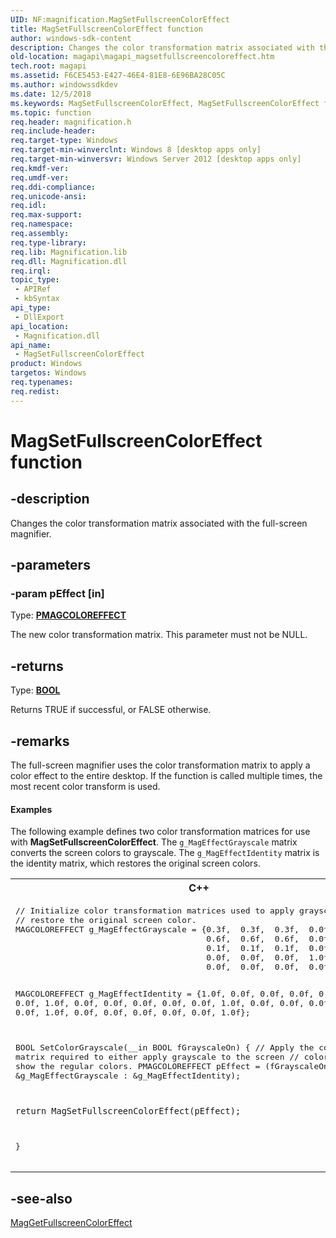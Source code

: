 ```yaml
---
UID: NF:magnification.MagSetFullscreenColorEffect
title: MagSetFullscreenColorEffect function
author: windows-sdk-content
description: Changes the color transformation matrix associated with the full-screen magnifier.
old-location: magapi\magapi_magsetfullscreencoloreffect.htm
tech.root: magapi
ms.assetid: F6CE5453-E427-46E4-81E8-6E96BA28C05C
ms.author: windowssdkdev
ms.date: 12/5/2018
ms.keywords: MagSetFullscreenColorEffect, MagSetFullscreenColorEffect function [Magnification API], magapi.magapi_magsetfullscreencoloreffect, magnification/MagSetFullscreenColorEffect
ms.topic: function
req.header: magnification.h
req.include-header: 
req.target-type: Windows
req.target-min-winverclnt: Windows 8 [desktop apps only]
req.target-min-winversvr: Windows Server 2012 [desktop apps only]
req.kmdf-ver: 
req.umdf-ver: 
req.ddi-compliance: 
req.unicode-ansi: 
req.idl: 
req.max-support: 
req.namespace: 
req.assembly: 
req.type-library: 
req.lib: Magnification.lib
req.dll: Magnification.dll
req.irql: 
topic_type:
 - APIRef
 - kbSyntax
api_type:
 - DllExport
api_location:
 - Magnification.dll
api_name:
 - MagSetFullscreenColorEffect
product: Windows
targetos: Windows
req.typenames: 
req.redist: 
---
```


# MagSetFullscreenColorEffect function


## -description


Changes the color transformation matrix  associated with the full-screen magnifier.


## -parameters




### -param pEffect [in]

Type: <b><a href="https://msdn.microsoft.com/en-us/library/ms692383(v=VS.85).aspx">PMAGCOLOREFFECT</a></b>

The new color transformation matrix. This parameter must not be NULL.


## -returns



Type: <b><a href="https://msdn.microsoft.com/4553cafc-450e-4493-a4d4-cb6e2f274d46">BOOL</a></b>

Returns TRUE if successful, or FALSE otherwise.




## -remarks



The full-screen magnifier uses the color transformation matrix to apply a color effect to the entire desktop. If the function is called multiple times, the most recent color transform is used. 


#### Examples

The following example defines two color transformation matrices for use with <b>MagSetFullscreenColorEffect</b>. The <code>g_MagEffectGrayscale</code> matrix converts the screen colors to grayscale. The <code>g_MagEffectIdentity</code> matrix is the identity matrix, which restores the original screen colors.

<div class="code"><span codelanguage="ManagedCPlusPlus"><table>
<tr>
<th>C++</th>
</tr>
<tr>
<td>
<pre>// Initialize color transformation matrices used to apply grayscale and to 
// restore the original screen color.
MAGCOLOREFFECT g_MagEffectGrayscale = {0.3f,  0.3f,  0.3f,  0.0f,  0.0f,
                                       0.6f,  0.6f,  0.6f,  0.0f,  0.0f,
                                       0.1f,  0.1f,  0.1f,  0.0f,  0.0f,
                                       0.0f,  0.0f,  0.0f,  1.0f,  0.0f,
                                       0.0f,  0.0f,  0.0f,  0.0f,  1.0f};

MAGCOLOREFFECT g_MagEffectIdentity = {1.0f,  0.0f,  0.0f,  0.0f,  0.0f,
                                      0.0f,  1.0f,  0.0f,  0.0f,  0.0f,
                                      0.0f,  0.0f,  1.0f,  0.0f,  0.0f,
                                      0.0f,  0.0f,  0.0f,  1.0f,  0.0f,
                                      0.0f,  0.0f,  0.0f,  0.0f,  1.0f};

BOOL SetColorGrayscale(__in BOOL fGrayscaleOn)
{
    // Apply the color matrix required to either apply grayscale to the screen 
    // colors or to show the regular colors.
    PMAGCOLOREFFECT pEffect = 
                (fGrayscaleOn ? &amp;g_MagEffectGrayscale : &amp;g_MagEffectIdentity);

    return MagSetFullscreenColorEffect(pEffect);
}
</pre>
</td>
</tr>
</table></span></div>



## -see-also




<a href="https://msdn.microsoft.com/1C37DB20-1267-447B-A34F-E3EC83F51907">MagGetFullscreenColorEffect</a>
 

 

